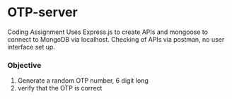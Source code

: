 # OTP-server
Coding Assignment 
  Uses Express.js to create APIs and mongoose to connect to MongoDB via localhost.
  Checking of APIs via postman, no user interface set up.
### Objective
1) Generate a random OTP number, 6 digit long
2) verify that the OTP is correct

